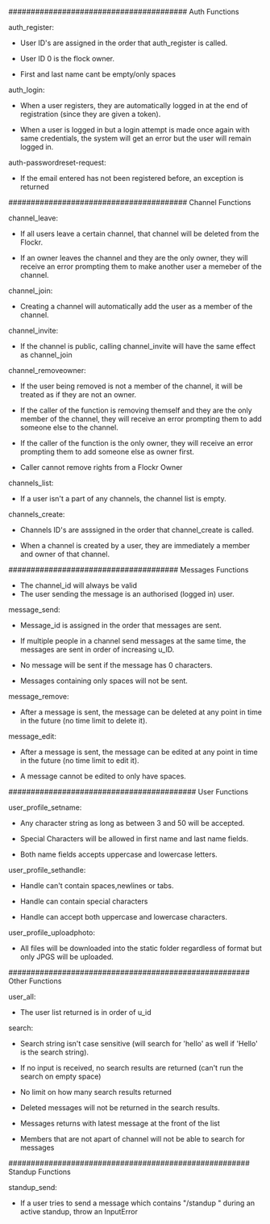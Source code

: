 ########################################
Auth Functions

auth_register:
- User ID's are assigned in the order that auth_register is called.

- User ID 0 is the flock owner.

- First and last name cant be empty/only spaces

auth_login:
- When a user registers, they are automatically logged in at the end of registration (since they are given a token).

- When a user is logged in but a login attempt is made once again with same credentials, the system will get an error but the user will remain logged in.

auth-passwordreset-request:

- If the email entered has not been registered before, an exception is returned

########################################
Channel Functions

channel_leave:
- If all users leave a certain channel, that channel will be deleted from the Flockr.

- If an owner leaves the channel and they are the only owner, they will receive an error prompting them to make another user a memeber of the channel.


channel_join:
- Creating a channel will automatically add the user as a member of the channel.

channel_invite:
- If the channel is public, calling channel_invite will have the same effect as channel_join

channel_removeowner:
- If the user being removed is not a member of the channel, it will be treated as if they are not an owner.

- If the caller of the function is removing themself and they are the only member of the channel, they will receive an error prompting them to add someone else to the channel.

- If the caller of the function is the only owner, they will receive an error prompting them to add someone else as owner first. 

- Caller cannot remove rights from a Flockr Owner

channels_list:
- If a user isn't a part of any channels, the channel list is empty.

channels_create:
- Channels ID's are asssigned in the order that channel_create is called. 

- When a channel is created by a user, they are immediately a member and owner of that channel.

######################################
Messages Functions

- The channel_id will always be valid
- The user sending the message is an authorised (logged in) user.

message_send:
- Message_id is assigned in the order that messages are sent.

- If multiple people in a channel send messages at the same time, the messages are sent in order of increasing u_ID.

- No message will be sent if the message has 0 characters. 

- Messages containing only spaces will not be sent. 

message_remove:
- After a message is sent, the message can be deleted at any point in time in the future (no time limit to delete it).

message_edit:
- After a message is sent, the message can be edited at any point in time in the future (no time limit to edit it).

- A message cannot be edited to only have spaces.

##########################################
User Functions

user_profile_setname:
- Any character string as long as between 3 and 50 will be accepted.

- Special Characters will be allowed in first name and last name fields.

- Both name fields accepts uppercase and lowercase letters.

user_profile_sethandle:
- Handle can't contain spaces,newlines or tabs.

- Handle can contain special characters

- Handle can accept both uppercase and lowercase characters.

user_profile_uploadphoto:
- All files will be downloaded into the static folder regardless of format but only JPGS will be uploaded.

######################################################
Other Functions

user_all: 
- The user list returned is in order of u_id

search:
- Search string isn't case sensitive (will search for 'hello' as well if 'Hello' is the search string).

- If no input is received, no search results are returned (can't run the search on empty space)

- No limit on how many search results returned

- Deleted messages will not be returned in the search results.

- Messages returns with latest message at the front of the list

- Members that are not apart of channel will not be able to search for messages

######################################################
Standup Functions

standup_send:
- If a user tries to send a message which contains "/standup " during an active standup, throw an InputError
